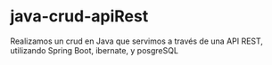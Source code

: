 # java-crud-apiRest
Realizamos un crud en Java que servimos a través de una API REST, utilizando Spring Boot, ibernate, y posgreSQL
